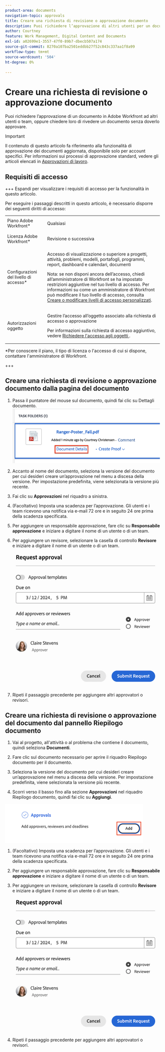 ```yaml
---
product-area: documents
navigation-topic: approvals
title: Creare una richiesta di revisione o approvazione documento
description: Puoi richiedere l’approvazione di altri utenti per un documento in Adobe Workfront.
author: Courtney
feature: Work Management, Digital Content and Documents
exl-id: a02699e1-3557-47f0-89b7-dbecb507a174
source-git-commit: 8270a107ba2501eddbb27f52c843c337aa1f8a99
workflow-type: tm+mt
source-wordcount: '504'
ht-degree: 0%

---
```


# Creare una richiesta di revisione o approvazione documento

Puoi richiedere l’approvazione di un documento in Adobe Workfront ad altri utenti o team, oppure chiedere loro di rivedere un documento senza doverlo approvare.

>[!IMPORTANT]
>
>Il contenuto di questo articolo fa riferimento alla funzionalità di approvazione dei documenti aggiornata, disponibile solo per account specifici. Per informazioni sui processi di approvazione standard, vedere gli articoli elencati in [Approvazioni di lavoro](/help/quicksilver/review-and-approve-work/manage-approvals/manage-approvals.md).

## Requisiti di accesso

+++ Espandi per visualizzare i requisiti di accesso per la funzionalità in questo articolo.


Per eseguire i passaggi descritti in questo articolo, è necessario disporre dei seguenti diritti di accesso:

<table style="table-layout:auto"> 
 <col> 
 <col> 
 <tbody> 
  <tr> 
   <td role="rowheader">Piano Adobe Workfront*</td> 
   <td> <p>Qualsiasi</p> </td> 
  </tr> 
  <tr> 
   <td role="rowheader">Licenza Adobe Workfront*</td>  
   <td> <p>Revisione o successiva</p> </td> 
  </tr> 
  <tr> 
   <td role="rowheader">Configurazioni del livello di accesso*</td> 
   <td> <p>Accesso di visualizzazione o superiore a progetti, attività, problemi, modelli, portafogli, programmi, report, dashboard e calendari, documenti</p> <p>Nota: se non disponi ancora dell’accesso, chiedi all’amministratore di Workfront se ha impostato restrizioni aggiuntive nel tuo livello di accesso. Per informazioni su come un amministratore di Workfront può modificare il tuo livello di accesso, consulta <a href="/help/quicksilver/administration-and-setup/add-users/configure-and-grant-access/create-modify-access-levels.md" class="MCXref xref">Creare o modificare livelli di accesso personalizzati</a>.</p> </td> 
  </tr>
  <tr> 
   <td role="rowheader">Autorizzazioni oggetto</td> 
   <td> <p>Gestire l’accesso all’oggetto associato alla richiesta di accesso o approvazione </p> <p>Per informazioni sulla richiesta di accesso aggiuntivo, vedere <a href="/help/quicksilver/workfront-basics/grant-and-request-access-to-objects/request-access.md" class="MCXref xref">Richiedere l'accesso agli oggetti </a>.</p> </td> 
  </tr> 
 </tbody> 
</table>

&#42;Per conoscere il piano, il tipo di licenza o l&#39;accesso di cui si dispone, contattare l&#39;amministratore di Workfront.

+++

## Creare una richiesta di revisione o approvazione documento dalla pagina del documento

1. Passa il puntatore del mouse sul documento, quindi fai clic su Dettagli documento.
   ![Dettagli documento](assets/doc-details.png)


1. Accanto al nome del documento, seleziona la versione del documento per cui desideri creare un’approvazione nel menu a discesa della versione. Per impostazione predefinita, viene selezionata la versione più recente.

1. Fai clic su **Approvazioni** nel riquadro a sinistra.

1. (Facoltativo) Imposta una scadenza per l’approvazione. Gli utenti e i team ricevono una notifica via e-mail 72 ore e in seguito 24 ore prima della scadenza specificata.

1. Per aggiungere un responsabile approvazione, fare clic su **Responsabile approvazione** e iniziare a digitare il nome di un utente o di un team.

1. Per aggiungere un revisore, selezionare la casella di controllo **Revisore** e iniziare a digitare il nome di un utente o di un team.

   ![Aggiungi approvatore e scadenza](assets/add-approver-and-deadline.png)

1. Ripeti il passaggio precedente per aggiungere altri approvatori o revisori.

## Creare una richiesta di revisione o approvazione del documento dal pannello Riepilogo documento

1. Vai al progetto, all&#39;attività o al problema che contiene il documento, quindi seleziona **Documenti**.

1. Fare clic sul documento necessario per aprire il riquadro Riepilogo documento per il documento.

1. Seleziona la versione del documento per cui desideri creare un’approvazione nel menu a discesa della versione. Per impostazione predefinita, viene selezionata la versione più recente.

1. Scorri verso il basso fino alla sezione **Approvazioni** nel riquadro Riepilogo documento, quindi fai clic su **Aggiungi**.

![Aggiungi approvatori nel riepilogo documenti](assets/doc-summary-add-approvers.png)

1. (Facoltativo) Imposta una scadenza per l’approvazione. Gli utenti e i team ricevono una notifica via e-mail 72 ore e in seguito 24 ore prima della scadenza specificata.

1. Per aggiungere un responsabile approvazione, fare clic su **Responsabile approvazione** e iniziare a digitare il nome di un utente o di un team.

1. Per aggiungere un revisore, selezionare la casella di controllo **Revisore** e iniziare a digitare il nome di un utente o di un team.

   ![Aggiungi approvatore e scadenza](assets/add-approver-and-deadline.png)

1. Ripeti il passaggio precedente per aggiungere altri approvatori o revisori.





<!--
## Resubmit an approval on a new version

Document approval decisions are not automatically reset when you upload a new version. For example, if your document is approved with changes, the decision will show "changes" as the decision, even if you upload a new version with the specified changes. You can clear the decision on a new version if you manually resubmit the approval.

1. Go to the project, task, or issue that contains the document, then select **Documents**.
1. Find the document you need.

1. Scroll down to the **Approvals** section in the Summary, click the More icon, then click Resubmit.

   ![Resubmit approval](assets/nwe-resubmit-approval-350x149.png)
-->
